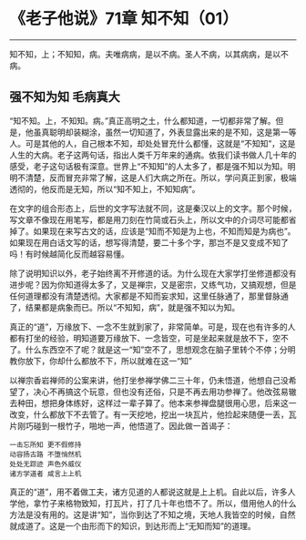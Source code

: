 # 《老子他说》71章 知不知（01）

------

知不知，上；不知知，病。夫唯病病，是以不病。圣人不病，以其病病，是以不病。

## 强不知为知 毛病真大

“知不知。上，不知知。病。”真正高明之土，什么都知道，一切都非常了解。但是，他虽真聪明却装糊涂，虽然一切知道了，外表显露出来的是不知，这是第一等人。可是其他的人，自己根本不知，却处处冒充什么都懂，这就是“不知知”，这是人生的大病。老子这两句话，指出人类千万年来的通病。依我们读书做人几十年的感受，老子这句话极有深意。世界上“不知知”的人太多了，都是强不知以为知。明明不清楚，反而冒充非常了解，这是人们大病之所在。所以，学问真正到家，极端透彻的，他反而是无知，所以“知不知上，不知知病”。

在文字的组合形态上，后世的文字写法就不同，这是秦汉以上的文字。那个时候，写文章不像现在用笔写，都是用刀刻在竹简或石头上，所以文中的介词尽可能都省掉了。如果现在来写古文的话，应该是“知而不知是为上也，不知而知是为病也”。如果现在用白话文写的话，想写得清楚，要二十多个字，那岂不是又变成不知了吗！有时候越简化反而越容易懂。

除了说明知识以外，老子始终离不开修道的话。为什么现在大家学打坐修道都没有进步呢？因为你知道得太多了，又是禅宗，又是密宗，又练气功，又搞观想，但是任何道理都没有清楚透彻。大家都是不知而妄求知，这里任脉通了，那里督脉通了，结果都是病象而已。所以“不知知，病”，就是强不知以为知。

真正的“道”，万缘放下、一念不生就到家了，非常简单。可是，现在也有许多的人都有打坐的经验，明知道要万缘放下、一念皆空，可是坐起来就是放不下，空不了。什么东西空不了呢？就是这一“知”空不了，思想观念在脑子里转个不停；分明教你放下，你却什么都放不下，所以就难在这一“知”

以禅宗香岩禅师的公案来讲，他打坐参禅学佛二三十年，仍未悟道，他想自己没希望了，决心不再搞这个玩意，但也没有还俗，只是不再去用功参禅了。他改弦易辙去种田，想把身体练好，这样过一辈子算了。他本来参禅盘腿很用心思，后来这一改变，什么都放下不去管了。有一天挖地，挖出一块瓦片，他捡起来随便一丢，瓦片刚巧碰到一根竹子，啪地一声，他悟道了。因此做一首谒子：

```
一击忘所知 更不假修持
动容扬古路 不堕悄然机
处处无踪迹 声色外威仪
诸方学道者 咸言上上机
```

真正的“道”，用不着做工夫，诸方见道的人都说这就是上上机。自此以后，许多人学他，拿竹子来格物致知，打瓦片，打了几十年也悟不了。所以，借用他人的什么方法是没有用的。这是讲“知”，当你到达了不知之境，天地人我皆空的时候，自然就成道了。这是一个由形而下的知识，到达形而上“无知而知”的道理。